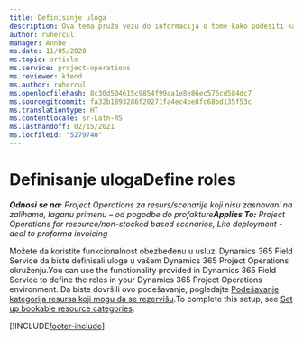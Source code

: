 ```yaml
---
title: Definisanje uloga
description: Ova tema pruža vezu do informacija o tome kako podesiti kategorije resursa koji mogu da se rezervišu.
author: ruhercul
manager: Annbe
ms.date: 11/05/2020
ms.topic: article
ms.service: project-operations
ms.reviewer: kfend
ms.author: ruhercul
ms.openlocfilehash: 8c30d504615c9854f99aa1e8e86ec576cd584dc7
ms.sourcegitcommit: fa32b1893286f20271fa4ec4be8fc68bd135f53c
ms.translationtype: HT
ms.contentlocale: sr-Latn-RS
ms.lasthandoff: 02/15/2021
ms.locfileid: "5279740"
---
```

# <a name="define-roles"></a><span data-ttu-id="b130e-103">Definisanje uloga</span><span class="sxs-lookup"><span data-stu-id="b130e-103">Define roles</span></span>

<span data-ttu-id="b130e-104">_**Odnosi se na:** Project Operations za resurs/scenarije koji nisu zasnovani na zalihama, laganu primenu – od pogodbe do profakture_</span><span class="sxs-lookup"><span data-stu-id="b130e-104">_**Applies To:** Project Operations for resource/non-stocked based scenarios, Lite deployment - deal to proforma invoicing_</span></span>

<span data-ttu-id="b130e-105">Možete da koristite funkcionalnost obezbeđenu u usluzi Dynamics 365 Field Service da biste definisali uloge u vašem Dynamics 365 Project Operations okruženju.</span><span class="sxs-lookup"><span data-stu-id="b130e-105">You can use the functionality provided in Dynamics 365 Field Service to define the roles in your Dynamics 365 Project Operations environment.</span></span> <span data-ttu-id="b130e-106">Da biste dovršili ovo podešavanje, pogledajte [Podešavanje kategorija resursa koji mogu da se rezervišu](https://docs.microsoft.com/dynamics365/field-service/set-up-bookable-resource-categories).</span><span class="sxs-lookup"><span data-stu-id="b130e-106">To complete this setup, see [Set up bookable resource categories](https://docs.microsoft.com/dynamics365/field-service/set-up-bookable-resource-categories).</span></span>


[!INCLUDE[footer-include](../includes/footer-banner.md)]